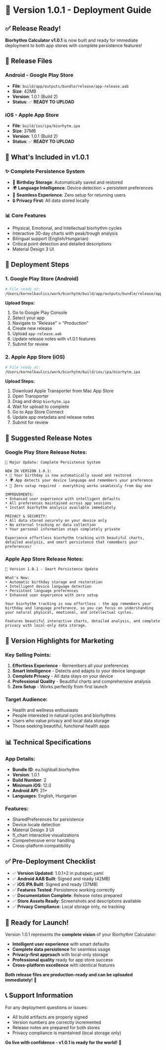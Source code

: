 # 🚀 Version 1.0.1 - Deployment Guide

## ✅ Release Ready!

**Biorhythm Calculator v1.0.1** is now built and ready for immediate deployment to both app stores with complete persistence features!

## 📱 Release Files

### Android - Google Play Store
- **File**: `build/app/outputs/bundle/release/app-release.aab`
- **Size**: 42MB
- **Version**: 1.0.1 (Build 2)
- **Status**: ✅ **READY TO UPLOAD**

### iOS - Apple App Store  
- **File**: `build/ios/ipa/biorhytm.ipa`
- **Size**: 37MB
- **Version**: 1.0.1 (Build 2)
- **Status**: ✅ **READY TO UPLOAD**

## 🎯 What's Included in v1.0.1

### ✨ **Complete Persistence System**
- 🎂 **Birthday Storage**: Automatically saved and restored
- 🌍 **Language Intelligence**: Device detection + persistent preferences
- 🔄 **Seamless Experience**: Zero setup for returning users
- 🔒 **Privacy First**: All data stored locally

### 📊 **Core Features**
- Physical, Emotional, and Intellectual biorhythm cycles
- Interactive 30-day charts with peak/trough analysis
- Bilingual support (English/Hungarian)
- Critical point detection and detailed descriptions
- Material Design 3 UI

## 🚀 Deployment Steps

### 1. Google Play Store (Android)
```bash
# File ready at:
/Users/kornelkaulics/work/biorhytm/build/app/outputs/bundle/release/app-release.aab
```

**Upload Steps:**
1. Go to Google Play Console
2. Select your app
3. Navigate to "Release" > "Production"
4. Create new release
5. Upload `app-release.aab`
6. Update release notes with v1.0.1 features
7. Submit for review

### 2. Apple App Store (iOS)
```bash
# File ready at:
/Users/kornelkaulics/work/biorhytm/build/ios/ipa/biorhytm.ipa
```

**Upload Steps:**
1. Download Apple Transporter from Mac App Store
2. Open Transporter
3. Drag and drop `biorhytm.ipa`
4. Wait for upload to complete
5. Go to App Store Connect
6. Update app metadata and release notes
7. Submit for review

## 📝 Suggested Release Notes

### Google Play Store Release Notes:
```
🎉 Major Update: Complete Persistence System

NEW IN VERSION 1.0.1:
• 🎂 Your birthday is now automatically saved and restored
• 🌍 App detects your device language and remembers your preference
• 🔄 Zero setup required - everything works seamlessly from day one

IMPROVEMENTS:
• Enhanced user experience with intelligent defaults
• All preferences maintained across app sessions
• Instant biorhythm analysis available immediately

PRIVACY & SECURITY:
• All data stored securely on your device only
• No external tracking or data collection
• Your personal information stays completely private

Experience effortless biorhythm tracking with beautiful charts, detailed analysis, and smart persistence that remembers your preferences!
```

### Apple App Store Release Notes:
```
🎉 Version 1.0.1 - Smart Persistence Update

What's New:
• Automatic birthday storage and restoration
• Intelligent device language detection  
• Persistent language preferences
• Enhanced user experience with zero setup

Your biorhythm tracking is now effortless - the app remembers your birthday and language preference, so you can focus on understanding your natural physical, emotional, and intellectual cycles.

Features beautiful interactive charts, detailed analysis, and complete privacy with local-only data storage.
```

## 🎯 Version Highlights for Marketing

### Key Selling Points:
1. **Effortless Experience** - Remembers all your preferences
2. **Smart Intelligence** - Detects and adapts to your device language  
3. **Complete Privacy** - All data stays on your device
4. **Professional Quality** - Beautiful charts and comprehensive analysis
5. **Zero Setup** - Works perfectly from first launch

### Target Audience:
- Health and wellness enthusiasts
- People interested in natural cycles and biorhythms
- Users who value privacy and local data storage
- Those seeking beautiful, functional health apps

## 📊 Technical Specifications

### App Details:
- **Bundle ID**: eu.highball.biorhythm
- **Version**: 1.0.1
- **Build Number**: 2
- **Minimum iOS**: 12.0
- **Android API**: 21+
- **Languages**: English, Hungarian

### Features:
- SharedPreferences for persistence
- Device locale detection
- Material Design 3 UI
- fl_chart interactive visualizations
- Comprehensive error handling
- Cross-platform compatibility

## ✅ Pre-Deployment Checklist

- ✅ **Version Updated**: 1.0.1+2 in pubspec.yaml
- ✅ **Android AAB Built**: Signed and ready (42MB)
- ✅ **iOS IPA Built**: Signed and ready (37MB)
- ✅ **Features Tested**: Persistence working correctly
- ✅ **Documentation Complete**: Release notes prepared
- ✅ **Store Assets Ready**: Screenshots and descriptions available
- ✅ **Privacy Compliance**: Local storage only, no tracking

## 🎉 Ready for Launch!

Version 1.0.1 represents the **complete vision** of your Biorhythm Calculator:

- **Intelligent user experience** with smart defaults
- **Complete data persistence** for seamless usage
- **Privacy-first approach** with local-only storage
- **Professional quality** ready for app store success
- **Cross-platform excellence** with identical features

**Both release files are production-ready and can be uploaded immediately!** 🚀

## 📞 Support Information

For any deployment questions or issues:
- All build artifacts are properly signed
- Version numbers are correctly incremented
- Release notes are prepared for both stores
- Privacy compliance is maintained (local storage only)

**Go live with confidence - v1.0.1 is ready for the world!** 🌟
